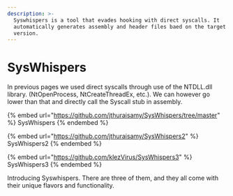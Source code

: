 ```yaml
---
description: >-
  Syswhispers is a tool that evades hooking with direct syscalls. It
  automatically generates assembly and header files baed on the target Windows
  version.
---
```


# SysWhispers

In previous pages we used direct syscalls through use of the NTDLL.dll library. (NtOpenProcess, NtCreateThreadEx, etc.). We can however go lower than that and directly call the Syscall stub in assembly.&#x20;

{% embed url="https://github.com/jthuraisamy/SysWhispers/tree/master" %}
SysWhispers
{% endembed %}

{% embed url="https://github.com/jthuraisamy/SysWhispers2" %}
SysWhispers2
{% endembed %}

{% embed url="https://github.com/klezVirus/SysWhispers3" %}
SysWhispers3
{% endembed %}



Introducing Syswhispers. There are three of them, and they all come with their unique flavors and functionality.&#x20;

